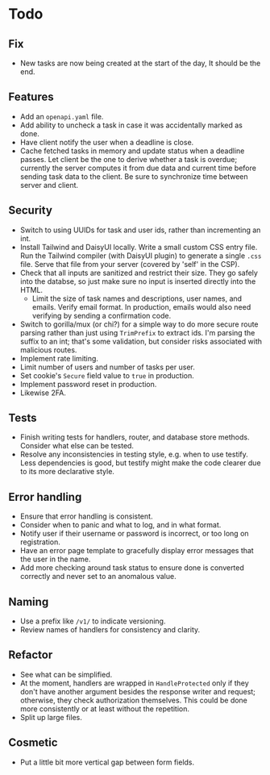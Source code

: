 # Todo

## Fix

- New tasks are now being created at the start of the day, It should be the end.

## Features

- Add an `openapi.yaml` file.
- Add ability to uncheck a task in case it was accidentally marked as done.
- Have client notify the user when a deadline is close.
- Cache fetched tasks in memory and update status when a deadline passes. Let client be the one to derive whether a task is overdue; currently the server computes it from due data and current time before sending task data to the client. Be sure to synchronize time between server and client.

## Security

- Switch to using UUIDs for task and user ids, rather than incrementing an int.
- Install Tailwind and DaisyUI locally. Write a small custom CSS entry file. Run the Tailwind compiler (with DaisyUI plugin) to generate a single `.css` file. Serve that file from your server (covered by 'self' in the CSP).
- Check that all inputs are sanitized and restrict their size. They go safely into the databse, so just make sure no input is inserted directly into the HTML.
  - Limit the size of task names and descriptions, user names, and emails. Verify email format. In production, emails would also need verifying by sending a confirmation code.
- Switch to gorilla/mux (or chi?) for a simple way to do more secure route parsing rather than just using `TrimPrefix` to extract ids. I'm parsing the suffix to an int; that's some validation, but consider risks associated with malicious routes.
- Implement rate limiting.
- Limit number of users and number of tasks per user.
- Set cookie's `Secure` field value to `true` in production.
- Implement password reset in production.
- Likewise 2FA.

## Tests

- Finish writing tests for handlers, router, and database store methods. Consider what else can be tested.
- Resolve any inconsistencies in testing style, e.g. when to use testify. Less dependencies is good, but testify might make the code clearer due to its more declarative style.

## Error handling

- Ensure that error handling is consistent.
- Consider when to panic and what to log, and in what format.
- Notify user if their username or password is incorrect, or too long on registration.
- Have an error page template to gracefully display error messages that the user in the name.
- Add more checking around task status to ensure done is converted correctly and never set to an anomalous value.

## Naming

- Use a prefix like `/v1/` to indicate versioning.
- Review names of handlers for consistency and clarity.

## Refactor

- See what can be simplified.
- At the moment, handlers are wrapped in `HandleProtected` only if they don't have another argument besides the response writer and request; otherwise, they check authorization themselves. This could be done more consistently or at least without the repetition.
- Split up large files.

## Cosmetic

- Put a little bit more vertical gap between form fields.
